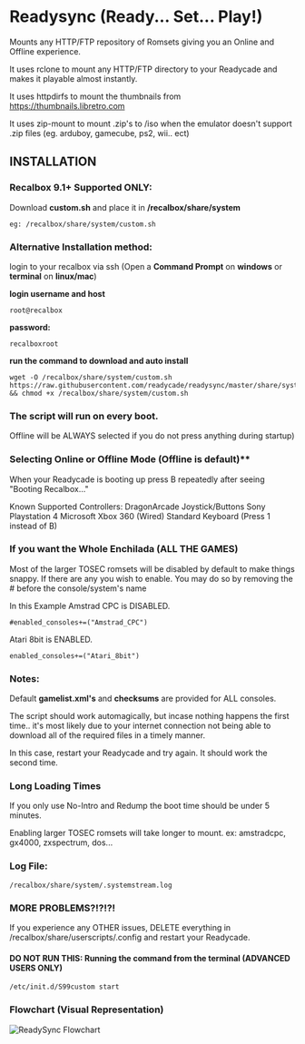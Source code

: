

# Readysync (Ready... Set... Play!)

Mounts any HTTP/FTP repository of Romsets giving you an Online and Offline experience.

It uses rclone to mount any HTTP/FTP directory to your Readycade and makes it playable almost instantly.

It uses httpdirfs to mount the thumbnails from https://thumbnails.libretro.com

It uses zip-mount to mount .zip's to /iso when the emulator doesn't support .zip files (eg. arduboy, gamecube, ps2, wii.. ect)

## INSTALLATION

### Recalbox 9.1+ Supported ONLY:

Download **custom.sh** and place it in **/recalbox/share/system**
```
eg: /recalbox/share/system/custom.sh
```

### Alternative Installation method:

login to your recalbox via ssh (Open a **Command Prompt** on **windows** or **terminal** on **linux/mac**)

**login username and host**
```
root@recalbox
```
**password:**
```
recalboxroot
```
**run the command to download and auto install**
```
wget -O /recalbox/share/system/custom.sh https://raw.githubusercontent.com/readycade/readysync/master/share/system/custom.sh && chmod +x /recalbox/share/system/custom.sh
```

### The script will run on **every boot**.
Offline will be ALWAYS selected if you do not press anything during startup)

### Selecting Online or Offline Mode (Offline is default)**
When your Readycade is booting up press B repeatedly after seeing "Booting Recalbox..."

Known Supported Controllers:
DragonArcade Joystick/Buttons
Sony Playstation 4
Microsoft Xbox 360 (Wired)
Standard Keyboard (Press 1 instead of B)

### If you want the Whole Enchilada (ALL THE GAMES)
Most of the larger TOSEC romsets will be disabled by default to make things snappy.
If there are any you wish to enable. You may do so by removing the # before the console/system's name

In this Example Amstrad CPC is DISABLED.
```
#enabled_consoles+=("Amstrad_CPC")
```
Atari 8bit is ENABLED.
```
enabled_consoles+=("Atari_8bit")
```

### Notes:
Default **gamelist.xml's** and **checksums** are provided for ALL consoles.

The script should work automagically, but incase nothing happens the first time.. it's most likely due to your internet connection not being able to download all of the required files in a timely manner.

In this case, restart your Readycade and try again. It should work the second time.

### Long Loading Times
If you only use No-Intro and Redump the boot time should be under 5 minutes.

Enabling larger TOSEC romsets will take longer to mount. ex: amstradcpc, gx4000, zxspectrum, dos...

### Log File:
```
/recalbox/share/system/.systemstream.log
```

### MORE PROBLEMS?!?!?!
If you experience any OTHER issues, DELETE everything in /recalbox/share/userscripts/.config and restart your Readycade.

#### DO NOT RUN THIS: Running the command from the terminal (ADVANCED USERS ONLY)
```
/etc/init.d/S99custom start
```

### Flowchart (Visual Representation)
![ReadySync Flowchart](https://github.com/readycade/readysync/blob/master/ReadySync-FLOWCHART.png)
